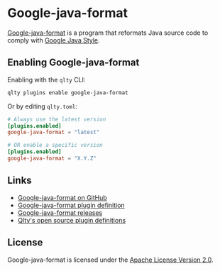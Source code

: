 # Google-java-format

[Google-java-format](https://github.com/google/google-java-format) is a program that reformats Java source code to comply with [Google Java Style](https://google.github.io/styleguide/javaguide.html).

## Enabling Google-java-format

Enabling with the `qlty` CLI:

```bash
qlty plugins enable google-java-format
```

Or by editing `qlty.toml`:

```toml
# Always use the latest version
[plugins.enabled]
google-java-format = "latest"

# OR enable a specific version
[plugins.enabled]
google-java-format = "X.Y.Z"
```

## Links

-   [Google-java-format on GitHub](https://github.com/google/google-java-format)
-   [Google-java-format plugin definition](https://github.com/qltyai/plugins/tree/main/linters/google-java-format)
-   [Google-java-format releases](https://github.com/google/google-java-format/releases)
-   [Qlty's open source plugin definitions](https://github.com/qltyai/plugins)

## License

Google-java-format is licensed under the [Apache License Version 2.0](https://github.com/google/google-java-format/blob/v1.22.0/LICENSE).
